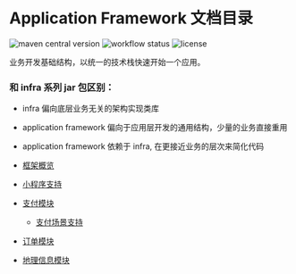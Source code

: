 # Application Framework 文档目录

![maven central version](https://img.shields.io/maven-central/v/com.labijie.application/framework-core?style=flat-square)
![workflow status](https://img.shields.io/github/workflow/status/hongque-pro/application-framework/Gradle%20Build%20And%20Release?label=CI%20publish&style=flat-square)
![license](https://img.shields.io/github/license/hongque-pro/application-framework?style=flat-square)

业务开发基础结构，以统一的技术栈快速开始一个应用。

### 和 infra 系列 jar 包区别：

- infra 偏向底层业务无关的架构实现类库
- application framework 偏向于应用层开发的通用结构，少量的业务直接重用
- application framework 依赖于 infra, 在更接近业务的层次来简化代码


- [框架概览](/doc/summary.md)
- [小程序支持](/doc/mini-program.md)
- [支付模块](/doc/payment.md)
   - [支付场景支持](/doc/payment-scene.md)
- [订单模块](/doc/order.md)
- [地理信息模块](/doc/geo.md)


